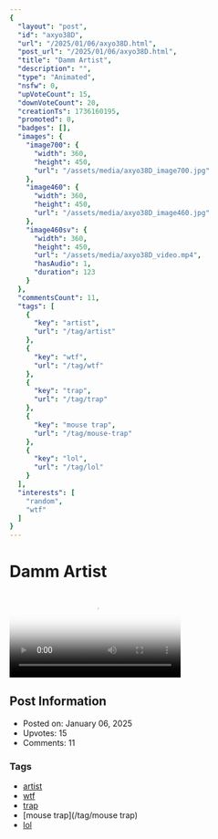 ```yaml
---
{
  "layout": "post",
  "id": "axyo38D",
  "url": "/2025/01/06/axyo38D.html",
  "post_url": "/2025/01/06/axyo38D.html",
  "title": "Damm Artist",
  "description": "",
  "type": "Animated",
  "nsfw": 0,
  "upVoteCount": 15,
  "downVoteCount": 20,
  "creationTs": 1736160195,
  "promoted": 0,
  "badges": [],
  "images": {
    "image700": {
      "width": 360,
      "height": 450,
      "url": "/assets/media/axyo38D_image700.jpg"
    },
    "image460": {
      "width": 360,
      "height": 450,
      "url": "/assets/media/axyo38D_image460.jpg"
    },
    "image460sv": {
      "width": 360,
      "height": 450,
      "url": "/assets/media/axyo38D_video.mp4",
      "hasAudio": 1,
      "duration": 123
    }
  },
  "commentsCount": 11,
  "tags": [
    {
      "key": "artist",
      "url": "/tag/artist"
    },
    {
      "key": "wtf",
      "url": "/tag/wtf"
    },
    {
      "key": "trap",
      "url": "/tag/trap"
    },
    {
      "key": "mouse trap",
      "url": "/tag/mouse-trap"
    },
    {
      "key": "lol",
      "url": "/tag/lol"
    }
  ],
  "interests": [
    "random",
    "wtf"
  ]
}
---
```


# Damm Artist

<video controls playsinline loop poster="/assets/media/axyo38D_image460.jpg">
  <source src="/assets/media/axyo38D_video.mp4" type="video/mp4">
  Your browser does not support the video tag.
</video>

## Post Information

- Posted on: January 06, 2025
- Upvotes: 15
- Comments: 11

### Tags

- [artist](/tag/artist)
- [wtf](/tag/wtf)
- [trap](/tag/trap)
- [mouse trap](/tag/mouse trap)
- [lol](/tag/lol)
